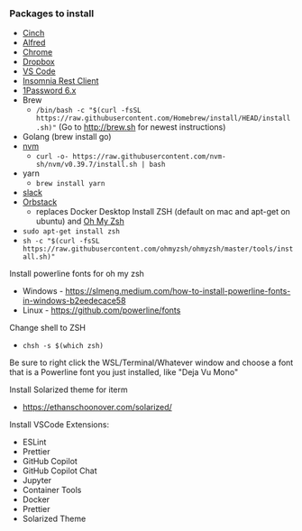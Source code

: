 ### Packages to install ###
* [Cinch](http://www.irradiatedsoftware.com/cinch/)
* [Alfred](https://www.alfredapp.com/)
* [Chrome](https://www.google.com/chrome/)
* [Dropbox](https://www.dropbox.com/downloading)
* [VS Code](https://code.visualstudio.com/download)
* [Insomnia Rest Client](https://insomnia.rest/download/)
* [1Password 6.x](https://1password.com/downloads/)
* Brew
  * `/bin/bash -c "$(curl -fsSL https://raw.githubusercontent.com/Homebrew/install/HEAD/install.sh)"` (Go to http://brew.sh for newest instructions)
* Golang (brew install go)
* [nvm](https://github.com/nvm-sh/nvm)
  * `curl -o- https://raw.githubusercontent.com/nvm-sh/nvm/v0.39.7/install.sh | bash`
* yarn
  * `brew install yarn`
* [slack](https://slack.com/downloads/osx)
* [Orbstack](https://orbstack.dev/download)
  * replaces Docker Desktop
Install ZSH (default on mac and apt-get on ubuntu) and [Oh My Zsh](https://ohmyz.sh/#install)
* `sudo apt-get install zsh`
* `sh -c "$(curl -fsSL https://raw.githubusercontent.com/ohmyzsh/ohmyzsh/master/tools/install.sh)"`

Install powerline fonts for oh my zsh
* Windows - https://slmeng.medium.com/how-to-install-powerline-fonts-in-windows-b2eedecace58
* Linux - https://github.com/powerline/fonts

Change shell to ZSH
* `chsh -s $(which zsh)`

Be sure to right click the WSL/Terminal/Whatever window and choose a font that is a Powerline font you just installed, like "Deja Vu Mono" 

Install Solarized theme for iterm
* https://ethanschoonover.com/solarized/

Install VSCode Extensions:
* ESLint
* Prettier
* GitHub Copilot
* GitHub Copilot Chat
* Jupyter
* Container Tools
* Docker
* Prettier
* Solarized Theme


